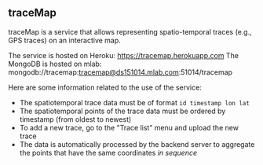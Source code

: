 ## traceMap

traceMap is a service that allows representing spatio-temporal traces (e.g., GPS
traces) on an interactive map. 

The service is hosted on Heroku: https://tracemap.herokuapp.com
The MongoDB is hosted on mlab: mongodb://tracemap:tracemap@ds151014.mlab.com:51014/tracemap

Here are some information related to the use of the service:
- The spatiotemporal trace data must be of format `id timestamp lon lat`
- The spatiotemporal points of the trace data must be ordered by timestamp (from oldest to newest)
- To add a new trace, go to the "Trace list" menu and upload the new trace
- The data is automatically processed by the backend server to aggregate the points that have the same coordinates _in sequence_